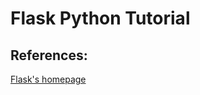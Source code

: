 # Flask Python Tutorial

## References: 
[Flask's homepage](https://flask.palletsprojects.com/en/3.0.x/)